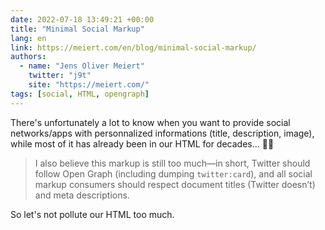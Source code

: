 ```yaml
---
date: 2022-07-18 13:49:21 +00:00
title: "Minimal Social Markup"
lang: en
link: https://meiert.com/en/blog/minimal-social-markup/
authors:
  - name: "Jens Oliver Meiert"
    twitter: "j9t"
    site: "https://meiert.com/"
tags: [social, HTML, opengraph]
---
```


There's unfortunately a lot to know when you want to provide social networks/apps with personnalized informations (title, description, image), while most of it has already been in our HTML for decades… 🤷‍♂️

> I also believe this markup is still too much—in short, Twitter should follow Open Graph (including dumping `twitter:card`), and all social markup consumers should respect document titles (Twitter doesn’t) and meta descriptions.

So let's not pollute our HTML too much.

